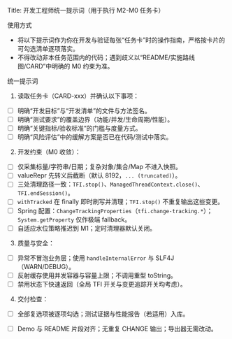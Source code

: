 Title: 开发工程师统一提示词（用于执行 M2-M0 任务卡）

使用方式
- 将以下提示词作为你在开发与验证每张“任务卡”时的操作指南，严格按卡片的可勾选清单逐项落实。
- 不得改动非本任务范围内的代码；遇到歧义以“README/实施路线图/CARD”中明确的 M0 约束为准。

统一提示词
1) 读取任务卡（CARD-xxx）并确认以下事项：
- [ ] 明确“开发目标”与“开发清单”的文件与方法签名。
- [ ] 明确“测试要求”的覆盖边界（功能/并发/生命周期/性能）。
- [ ] 明确“关键指标/验收标准”的门槛与度量方式。
- [ ] 明确“风险评估”中的缓解方案是否已在代码/测试中落实。

2) 开发约束（M0 收敛）：
- [ ] 仅采集标量/字符串/日期；复杂对象/集合/Map 不进入快照。
- [ ] valueRepr 先转义后截断（默认 8192，`... (truncated)`）。
- [ ] 三处清理路径一致：`TFI.stop()`、`ManagedThreadContext.close()`、`TFI.endSession()`。
- [ ] `withTracked` 在 finally 即时刷写并清理；`TFI.stop()` 不重复输出这些变更。
- [ ] Spring 配置：`ChangeTrackingProperties`（`tfi.change-tracking.*`）；`System.getProperty` 仅作极端 fallback。
- [ ] 自适应水位策略推迟到 M1；定时清理器默认关闭。

3) 质量与安全：
- [ ] 异常不冒泡业务层；使用 `handleInternalError` 与 SLF4J（WARN/DEBUG）。
- [ ] 反射缓存使用并发容器与容量上限；不调用重型 toString。
- [ ] 禁用状态下快速返回（全局 TFI 开关与变更追踪开关均考虑）。

4) 交付检查：
- [ ] 全部复选项被逐项勾选；测试证据与性能报告（若适用）入库。
- [ ] Demo 与 README 片段对齐；无重复 CHANGE 输出；导出器无需改动。

